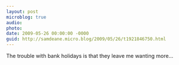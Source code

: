 ```yaml
---
layout: post
microblog: true
audio: 
photo: 
date: 2009-05-26 00:00:00 -0000
guid: http://samdeane.micro.blog/2009/05/26/t1921846750.html
---
```

The trouble with bank holidays is that they leave me wanting more...
